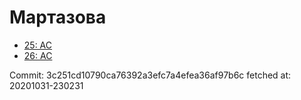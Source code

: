 # Мартазова
- [25: AC](25.md)
- [26: AC](26.md)

Commit: 3c251cd10790ca76392a3efc7a4efea36af97b6c
 fetched at: 20201031-230231
